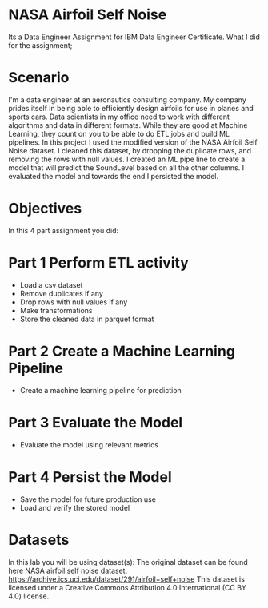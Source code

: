 # NASA Airfoil Self Noise 

Its a Data Engineer Assignment for IBM Data Engineer Certificate. What I did for the assignment;

# Scenario
I'm a data engineer at an aeronautics consulting company. My company prides itself in being able to efficiently design airfoils for use in planes and sports cars. Data scientists in my office need to work with different algorithms and data in different formats. While they are good at Machine Learning, they count on you to be able to do ETL jobs and build ML pipelines. In this project I used the modified version of the NASA Airfoil Self Noise dataset. I cleaned this dataset, by dropping the duplicate rows, and removing the rows with null values. I created an ML pipe line to create a model that will predict the SoundLevel based on all the other columns. I evaluated the model and towards the end I persisted the model.

# Objectives
In this 4 part assignment you did:

# Part 1 Perform ETL activity
* Load a csv dataset
* Remove duplicates if any
* Drop rows with null values if any
* Make transformations
* Store the cleaned data in parquet format

# Part 2 Create a Machine Learning Pipeline
* Create a machine learning pipeline for prediction

# Part 3 Evaluate the Model
* Evaluate the model using relevant metrics

# Part 4 Persist the Model
* Save the model for future production use
* Load and verify the stored model

# Datasets
In this lab you will be using dataset(s):
The original dataset can be found here NASA airfoil self noise dataset. https://archive.ics.uci.edu/dataset/291/airfoil+self+noise
This dataset is licensed under a Creative Commons Attribution 4.0 International (CC BY 4.0) license.
